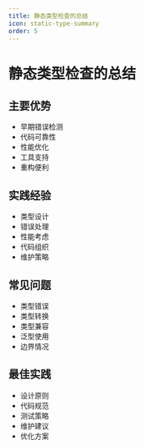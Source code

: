 ```yaml
---
title: 静态类型检查的总结
icon: static-type-summary
order: 5
---
```


# 静态类型检查的总结

## 主要优势
- 早期错误检测
- 代码可靠性
- 性能优化
- 工具支持
- 重构便利

## 实践经验
- 类型设计
- 错误处理
- 性能考虑
- 代码组织
- 维护策略

## 常见问题
- 类型错误
- 类型转换
- 类型兼容
- 泛型使用
- 边界情况

## 最佳实践
- 设计原则
- 代码规范
- 测试策略
- 维护建议
- 优化方案
